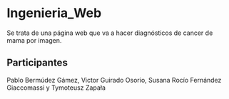 # Ingenieria_Web
Se trata de una página web que va a hacer diagnósticos de cancer de mama por imagen.

## Participantes
Pablo Bermúdez Gámez, Victor Guirado Osorio, Susana Rocío Fernández Giaccomassi y Tymoteusz Zapała
